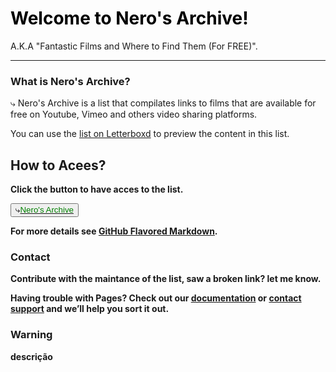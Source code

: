 # <span style="color: black">Welcome to Nero's Archive!</span>
A.K.A "Fantastic Films and Where to Find Them (For FREE)".

---

### What is Nero's Archive?

⤷ Nero's Archive is a list that compilates links to films that are available for free on Youtube, Vimeo and others video sharing platforms.

You can use the [list on Letterboxd](https://github.com/itsnerosz/nerosz_archive/edit/main/README.md) to preview the content in this list.

## How to Acees?

<b>Click the button to have acces to the list.<b>
 
 <button>
⤷<a href="https://itsnerosz.github.io/nerosz_archive/list.md"><span style="color: green">Nero's Archive</span></a>
</button>
 


For more details see [GitHub Flavored Markdown](https://itsnerosz.github.io/nerosz_archive/readme.md).


### Contact
Contribute with the maintance of the list, saw a broken link? let me know.

Having trouble with Pages? Check out our [documentation](https://docs.github.com/categories/github-pages-basics/) or [contact support](https://support.github.com/contact) and we’ll help you sort it out.

### Warning

descrição
